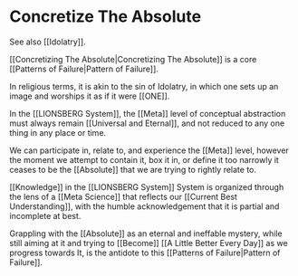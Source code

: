 # Concretize The Absolute

See also [[Idolatry]].

[[Concretizing The Absolute|Concretizing The Absolute]] is a core [[Patterns of Failure|Pattern of Failure]]. 

In religious terms, it is akin to the sin of Idolatry, in which one sets up an image and worships it as if it were [[ONE]]. 

In the [[LIONSBERG System]], the [[Meta]] level of conceptual abstraction must always remain [[Universal and Eternal]], and not reduced to any one thing in any place or time. 

We can participate in, relate to, and experience the [[Meta]] level, however the moment we attempt to contain it, box it in, or define it too narrowly it ceases to be the [[Absolute]] that we are trying to rightly relate to. 

[[Knowledge]] in the [[LIONSBERG System]] System is organized through the lens of a [[Meta Science]] that reflects our [[Current Best Understanding]], with the humble acknowledgement that it is partial and incomplete at best. 

Grappling with the [[Absolute]] as an eternal and ineffable mystery, while still aiming at it and trying to [[Become]] [[A Little Better Every Day]] as we progress towards It, is the antidote to this [[Patterns of Failure|Pattern of Failure]]. 